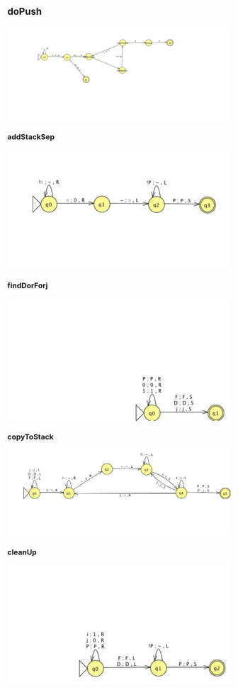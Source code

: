 ## doPush

![](images/doPush.jpg?raw=true)

### addStackSep

![](images/addStackSep.jpg?raw=true)

### findDorForj

![](images/findDorForj.jpg?raw=true)

### copyToStack

![](images/copyToStack.jpg?raw=true)

### cleanUp

![](images/cleanUp.jpg?raw=true)

